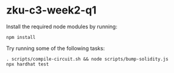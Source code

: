 # zku-c3-week2-q1

Install the required node modules by running:
```shell
npm install
```

Try running some of the following tasks:

```shell
. scripts/compile-circuit.sh && node scripts/bump-solidity.js
npx hardhat test
```
